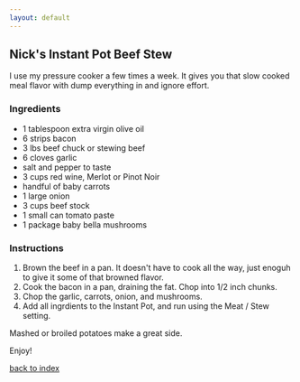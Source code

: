 ```yaml
---
layout: default
---
```

<!--- Testing my own instructions from another account -->
## Nick's Instant Pot Beef Stew
I use my pressure cooker a few times a week. It gives you that slow cooked meal flavor with dump everything in and ignore effort.

### Ingredients
- 1 tablespoon extra virgin olive oil
- 6 strips bacon
- 3 lbs beef chuck or stewing beef
- 6 cloves garlic
- salt and pepper to taste
- 3 cups red wine, Merlot or Pinot Noir
- handful of baby carrots
- 1 large onion
- 3 cups beef stock
- 1 small can tomato paste
- 1 package baby bella mushrooms

### Instructions
1. Brown the beef in a pan. It doesn't have to cook all the way, just enoguh to give it some of that browned flavor.
2. Cook the bacon in a pan, draining the fat. Chop into 1/2 inch chunks.
3. Chop the garlic, carrots, onion, and mushrooms.
4. Add all ingrdients to the Instant Pot, and run using the Meat / Stew setting.

Mashed or broiled potatoes make a great side.

Enjoy!

<!--
Keep this link to return to the index
-->
[back to index](../)
